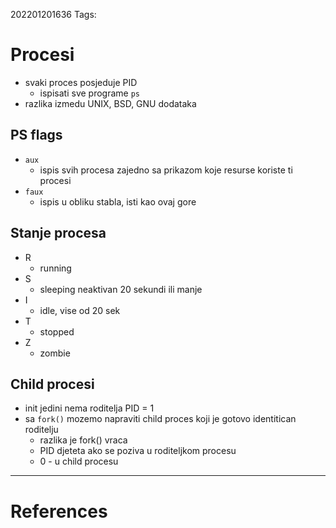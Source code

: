 202201201636
Tags: 

# Procesi
- svaki proces posjeduje PID
	- ispisati sve programe `ps`
- razlika izmedu UNIX, BSD, GNU dodataka

## PS flags
- `aux`
	- ispis svih procesa zajedno sa prikazom koje resurse koriste ti procesi
- `faux`
	- ispis u obliku stabla, isti kao ovaj gore

## Stanje procesa
- R
	- running
- S
	- sleeping neaktivan 20 sekundi ili manje
- I
	- idle, vise od 20 sek
- T
	- stopped
- Z
	- zombie
## Child procesi
- init jedini nema roditelja PID = 1
- sa `fork()` mozemo napraviti child proces koji je gotovo identitican roditelju
	- razlika je fork() vraca
	- PID djeteta ako se poziva u roditeljkom procesu
	- 0 - u child procesu

---
# References